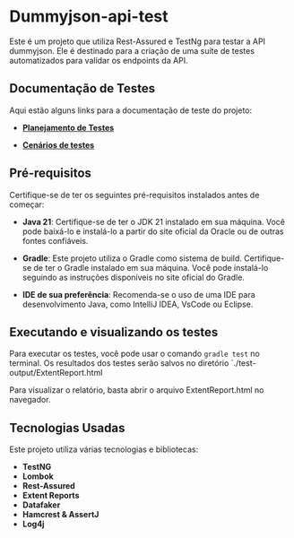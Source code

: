 # Dummyjson-api-test

Este é um projeto que utiliza Rest-Assured e TestNg para testar a API dummyjson. Ele é destinado para a criação de uma
suíte de testes automatizados para validar os endpoints da API.

## Documentação de Testes

Aqui estão alguns links para a documentação de teste do projeto:

- **[Planejamento de Testes](./TestPlan.md)**

- **[Cenários de testes](./TestScenarios.md)**

## Pré-requisitos

Certifique-se de ter os seguintes pré-requisitos instalados antes de começar:

- **Java 21**: Certifique-se de ter o JDK 21 instalado em sua máquina. Você pode baixá-lo e instalá-lo a partir do site
  oficial da Oracle ou de outras fontes confiáveis.

- **Gradle**: Este projeto utiliza o Gradle como sistema de build. Certifique-se de ter o Gradle instalado em sua
  máquina. Você pode instalá-lo seguindo as instruções disponíveis no site oficial do Gradle.

- **IDE de sua preferência**: Recomenda-se o uso de uma IDE para desenvolvimento Java, como IntelliJ IDEA, VsCode ou
  Eclipse.

## Executando e visualizando os testes

Para executar os testes, você pode usar o comando `gradle test` no terminal. Os resultados dos testes serão salvos no
diretório `./test-output/ExtentReport.html

Para visualizar o relatório, basta abrir o arquivo ExtentReport.html no navegador.

## Tecnologias Usadas

Este projeto utiliza várias tecnologias e bibliotecas:

- **TestNG**
- **Lombok**
- **Rest-Assured**
- **Extent Reports**
- **Datafaker**
- **Hamcrest & AssertJ**
- **Log4j**
